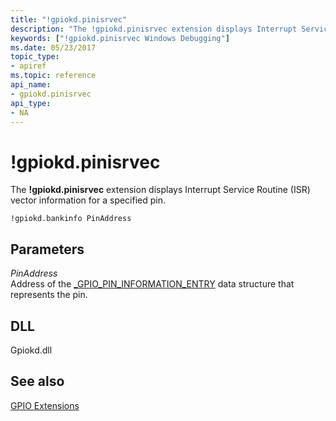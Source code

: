```yaml
---
title: "!gpiokd.pinisrvec"
description: "The !gpiokd.pinisrvec extension displays Interrupt Service Routine (ISR) vector information for a specified pin."
keywords: ["!gpiokd.pinisrvec Windows Debugging"]
ms.date: 05/23/2017
topic_type:
- apiref
ms.topic: reference
api_name:
- gpiokd.pinisrvec
api_type:
- NA
---
```


# !gpiokd.pinisrvec

The **!gpiokd.pinisrvec** extension displays Interrupt Service Routine (ISR) vector information for a specified pin.

```dbgcmd
!gpiokd.bankinfo PinAddress
```

## Parameters


<span id="_______PinAddress______"></span><span id="_______pinaddress______"></span><span id="_______PINADDRESS______"></span> *PinAddress*   
Address of the [\_GPIO\_PIN\_INFORMATION\_ENTRY](gpio-extensions.md#data-structures-used-by-the-gpio-commands) data structure that represents the pin.

## DLL

Gpiokd.dll

## See also

[GPIO Extensions](gpio-extensions.md)

